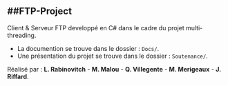##FTP-Project
---


Client & Serveur FTP developpé en C# dans le cadre du projet multi-threading.

* La documention se trouve dans le dossier : `Docs/`.
* Une présentation du projet se trouve dans le dossier : `Soutenance/`.

Réalisé par : **L. Rabinovitch** - **M. Malou** - **Q. Villegente** - **M. Merigeaux** - **J. Riffard**.

